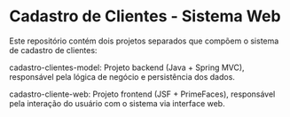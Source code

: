 # Cadastro de Clientes - Sistema Web

Este repositório contém dois projetos separados que compõem o sistema de cadastro de clientes:

cadastro-clientes-model: Projeto backend (Java + Spring MVC), responsável pela lógica de negócio e persistência dos dados.

cadastro-cliente-web: Projeto frontend (JSF + PrimeFaces), responsável pela interação do usuário com o sistema via interface web.
